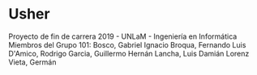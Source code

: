 # Usher 
Proyecto de fin de carrera 2019 - UNLaM - Ingeniería en Informática
Miembros del Grupo 101:
Bosco, Gabriel Ignacio
Broqua, Fernando Luis
D'Amico, Rodrigo
Garcia, Guillermo Hernán
Lancha, Luis Damián
Lorenz Vieta, Germán
